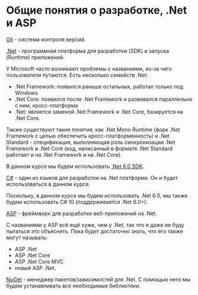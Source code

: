 # Общие понятия о разработке, .Net и ASP


[Git](https://git-scm.com) - система контроля версий.

[.Net](https://dotnet.microsoft.com) - программная платформа для разработки
(SDK) и запуска (Runtime) приложений.

У Microsoft часто возникают проблемы с названиями, из-за чего пользователи
путаются. Есть несколько семейств .Net:
- .Net Framework: появился раньше остальных, работал только под Windows
- .Net Core: появился после .Net Framework и развивался параллельно с ним,
кросс-платформа
- .Net: является заменой .Net Framework и .Net Core, базируется на .Net Core.

Также существуют такие понятия, как .Net Mono Runtime (форк .Net Framework с
целью обеспечить кросс-платформенность) и .Net Standard - спецификация,
выполняющая роль синхронизации .Net Framework и .Net Core (код, написанный в
формате .Net Standard работает и на .Net Framework и на .Net Core).

В данном курсе мы будем использовать
[.Net 6.0 SDK](https://dotnet.microsoft.com/download/dotnet/6.0).

[C#](https://docs.microsoft.com/en-us/dotnet/csharp/tour-of-csharp) - один из
языков для разработки на .Net платформе. Он и будет использоваться в данном
курсе.

Поскольку, в данном курсе мы будем использовать .Net 6.0, мы также будем
использовать C# 10 (поддерживается .Net 6.0+).

[ASP](https://dotnet.microsoft.com/apps/aspnet) - фреймворк для разработки
веб-приложений на .Net.

С названиями у ASP всё ещё хуже, чем у .Net, так что я даже не буду пытаться это
объяснить. Пока будет достаточно знать, что его также могут называть:
- ASP .Net
- ASP .Net Core
- ASP .Net Core MVC
- новый ASP .Net.

[NuGet](https://www.nuget.org) - менеджер пакетов/зависимостей для .Net. С
помощью него мы будем устанавливать все необходимые библиотеки.